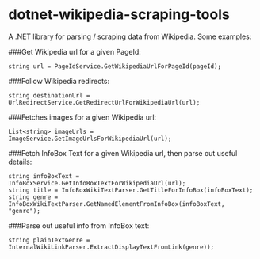 # dotnet-wikipedia-scraping-tools
A .NET library for parsing / scraping data from Wikipedia. Some examples:

###Get Wikipedia url for a given PageId:
```
string url = PageIdService.GetWikipediaUrlForPageId(pageId);
```

###Follow Wikipedia redirects:
```
string destinationUrl = UrlRedirectService.GetRedirectUrlForWikipediaUrl(url);
```

###Fetches images for a given Wikipedia url:
```
List<string> imageUrls = ImageService.GetImageUrlsForWikipediaUrl(url);
```

###Fetch InfoBox Text for a given Wikipedia url, then parse out useful details:
```
string infoBoxText = InfoBoxService.GetInfoBoxTextForWikipediaUrl(url);
string title = InfoBoxWikiTextParser.GetTitleForInfoBox(infoBoxText);
string genre = InfoBoxWikiTextParser.GetNamedElementFromInfoBox(infoBoxText, "genre");
```

###Parse out useful info from InfoBox text:
```
string plainTextGenre = InternalWikiLinkParser.ExtractDisplayTextFromLink(genre));
```
